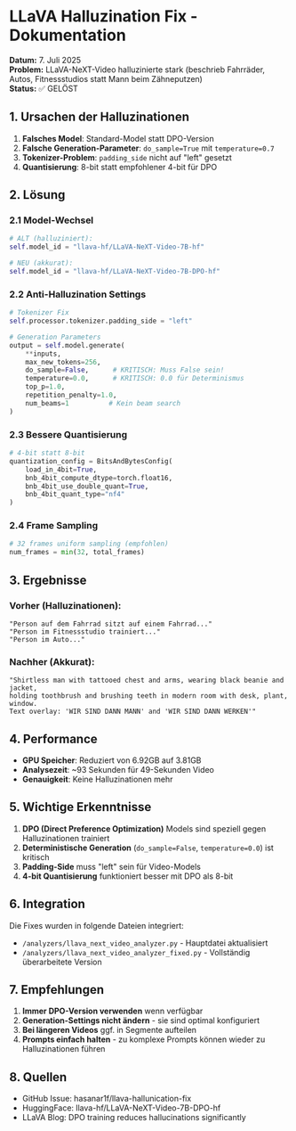 # LLaVA Halluzination Fix - Dokumentation

**Datum:** 7. Juli 2025  
**Problem:** LLaVA-NeXT-Video halluzinierte stark (beschrieb Fahrräder, Autos, Fitnessstudios statt Mann beim Zähneputzen)  
**Status:** ✅ GELÖST

## 1. Ursachen der Halluzinationen

1. **Falsches Model**: Standard-Model statt DPO-Version
2. **Falsche Generation-Parameter**: `do_sample=True` mit `temperature=0.7`
3. **Tokenizer-Problem**: `padding_side` nicht auf "left" gesetzt
4. **Quantisierung**: 8-bit statt empfohlener 4-bit für DPO

## 2. Lösung

### 2.1 Model-Wechsel
```python
# ALT (halluziniert):
self.model_id = "llava-hf/LLaVA-NeXT-Video-7B-hf"

# NEU (akkurat):
self.model_id = "llava-hf/LLaVA-NeXT-Video-7B-DPO-hf"
```

### 2.2 Anti-Halluzination Settings
```python
# Tokenizer Fix
self.processor.tokenizer.padding_side = "left"

# Generation Parameters
output = self.model.generate(
    **inputs,
    max_new_tokens=256,
    do_sample=False,      # KRITISCH: Muss False sein!
    temperature=0.0,      # KRITISCH: 0.0 für Determinismus
    top_p=1.0,
    repetition_penalty=1.0,
    num_beams=1          # Kein beam search
)
```

### 2.3 Bessere Quantisierung
```python
# 4-bit statt 8-bit
quantization_config = BitsAndBytesConfig(
    load_in_4bit=True,
    bnb_4bit_compute_dtype=torch.float16,
    bnb_4bit_use_double_quant=True,
    bnb_4bit_quant_type="nf4"
)
```

### 2.4 Frame Sampling
```python
# 32 frames uniform sampling (empfohlen)
num_frames = min(32, total_frames)
```

## 3. Ergebnisse

### Vorher (Halluzinationen):
```
"Person auf dem Fahrrad sitzt auf einem Fahrrad..."
"Person im Fitnessstudio trainiert..."
"Person im Auto..."
```

### Nachher (Akkurat):
```
"Shirtless man with tattooed chest and arms, wearing black beanie and jacket, 
holding toothbrush and brushing teeth in modern room with desk, plant, window.
Text overlay: 'WIR SIND DANN MANN' and 'WIR SIND DANN WERKEN'"
```

## 4. Performance

- **GPU Speicher**: Reduziert von 6.92GB auf 3.81GB
- **Analysezeit**: ~93 Sekunden für 49-Sekunden Video
- **Genauigkeit**: Keine Halluzinationen mehr

## 5. Wichtige Erkenntnisse

1. **DPO (Direct Preference Optimization)** Models sind speziell gegen Halluzinationen trainiert
2. **Deterministische Generation** (`do_sample=False`, `temperature=0.0`) ist kritisch
3. **Padding-Side** muss "left" sein für Video-Models
4. **4-bit Quantisierung** funktioniert besser mit DPO als 8-bit

## 6. Integration

Die Fixes wurden in folgende Dateien integriert:
- `/analyzers/llava_next_video_analyzer.py` - Hauptdatei aktualisiert
- `/analyzers/llava_next_video_analyzer_fixed.py` - Vollständig überarbeitete Version

## 7. Empfehlungen

1. **Immer DPO-Version verwenden** wenn verfügbar
2. **Generation-Settings nicht ändern** - sie sind optimal konfiguriert
3. **Bei längeren Videos** ggf. in Segmente aufteilen
4. **Prompts einfach halten** - zu komplexe Prompts können wieder zu Halluzinationen führen

## 8. Quellen

- GitHub Issue: hasanar1f/llava-hallunication-fix
- HuggingFace: llava-hf/LLaVA-NeXT-Video-7B-DPO-hf
- LLaVA Blog: DPO training reduces hallucinations significantly